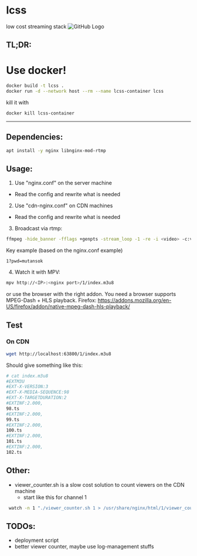 # lcss
low cost streaming stack
![GitHub Logo](/images/logo.png)

## TL;DR:

# Use docker!

```bash
docker build -t lcss .
docker run -d --network host --rm --name lcss-container lcss
```

kill it with
```bash
docker kill lcss-container
```

---

## Dependencies:
```bash
apt install -y nginx libnginx-mod-rtmp
```

## Usage:
1. Use "nginx.conf" on the server machine
* Read the config and rewrite what is needed
2. Use "cdn-nginx.conf" on CDN machines
* Read the config and rewrite what is needed
3. Broadcast via rtmp:
```bash
ffmpeg -hide_banner -fflags +genpts -stream_loop -1 -re -i <video> -c:v h264 -c:a aac -f flv rtmp://<IP>:<RTMP port>/show/<KEY>
```

Key example (based on the nginx.conf example)
```
1?pwd=mutansok
```

4. Watch it with MPV:
```bash
mpv http://<IP>:<nginx port>/1/index.m3u8
```
or use the browser with the right addon. You need a browser supports MPEG-Dash + HLS playback. Firefox: https://addons.mozilla.org/en-US/firefox/addon/native-mpeg-dash-hls-playback/

## Test
### On CDN
```bash
wget http://localhost:63800/1/index.m3u8
```
Should give something like this:
```bash
# cat index.m3u8 
#EXTM3U
#EXT-X-VERSION:3
#EXT-X-MEDIA-SEQUENCE:98
#EXT-X-TARGETDURATION:2
#EXTINF:2.000,
98.ts
#EXTINF:2.000,
99.ts
#EXTINF:2.000,
100.ts
#EXTINF:2.000,
101.ts
#EXTINF:2.000,
102.ts
```

## Other:
* viewer_counter.sh is a slow cost solution to count viewers on the CDN machine
  * start like this for channel 1
```bash
 watch -n 1 "./viewer_counter.sh 1 > /usr/share/nginx/html/1/viewer_counter/1_count.html"
```

## TODOs:
* deployment script
* better viewer counter, maybe use log-management stuffs

